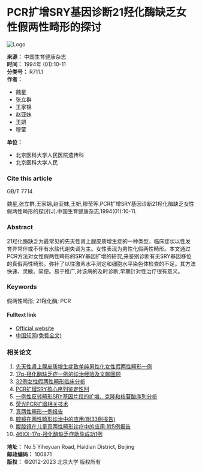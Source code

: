 # PCR扩增SRY基因诊断21羟化酶缺乏女性假两性畸形的探讨

![Logo](/web/images/logo.png)

**来源：** 中国生育健康杂志  
**时间：** 1994年 (01):10-11  
**分类号：** R711.1  
**作者：**  
- 魏星  
- 张立群  
- 王家锦  
- 赵亚妹  
- 王妍  
- 穆莹  

**单位：**  
- 北京医科大学人民医院遗传科  
- 北京医科大学人民  

### **Cite this article**

GB/T 7714

魏星,张立群,王家锦,赵亚妹,王妍,穆莹等.PCR扩增SRY基因诊断21羟化酶缺乏女性假两性畸形的探讨[J].中国生育健康杂志,1994(01):10-11.

### **Abstract**

21羟化酶缺乏为最常见的先天性肾上腺皮质增生症的一种类型。临床症状以性发育异常伴或不伴有水盐代谢失调为主。女性表现为男性化假两性畸形。本文通过PCR方法对女性假两性畸形的SRY基因扩增的研究,来鉴别诊断有无SRY基因移位的真假两性畸形，弥补了以往激素水平测定和细胞水平染色体检查的不足。其方法快速、灵敏、简便。易于推广,对该病的及时诊断,早期针对性治疗很有意义。

### **Keywords**

假两性畸形; 21羟化酶; PCR

#### Fulltext link

- [Official website](http://cjrh.bjmu.edu.cn)  
- [中国知网(免费全文)](http://kns.cnki.net/KCMS/detail/detail.aspx?filename=SYJK199401003&DBName=cjfqtotal&dbcode=cjfq)  

### 相关论文

1. [先天性肾上腺皮质增生症致单纯男性化女性假两性畸形一例](/Article/info?aid=376861270)
2. [17α-羟化酶缺乏症一例的诊治经验及文献回顾](/Article/info?aid=271004229)
3. [32例女性假两性畸形临床分析](/Article/info?aid=289462295)
4. [PCR扩增SRY核心序列鉴定性别](/Article/info?aid=332539570)
5. [一例性反转畸形SRY基因片段的扩增、克隆和核苷酸序列分析](/Article/info?aid=289452474)
6. [荧光PCR扩增相关技术](/Article/info?aid=266559941)
7. [真两性畸形一例报告](/Article/info?aid=289465084)
8. [腔镜在两性畸形诊治中的应用(附33例报告)](/Article/info?aid=187320685)
9. [腹腔镜在儿童真两性畸形诊疗中的应用:附5例报告](/Article/info?aid=309774705)
10. [46XX-17α-羟化酶缺乏症助孕成功1例](/Article/info?aid=336772971)

**地址：** No.5 Yiheyuan Road, Haidian District, Beijing  
**邮政编码：** 100871  
**版权：** ©2012-2023 北京大学 版权所有